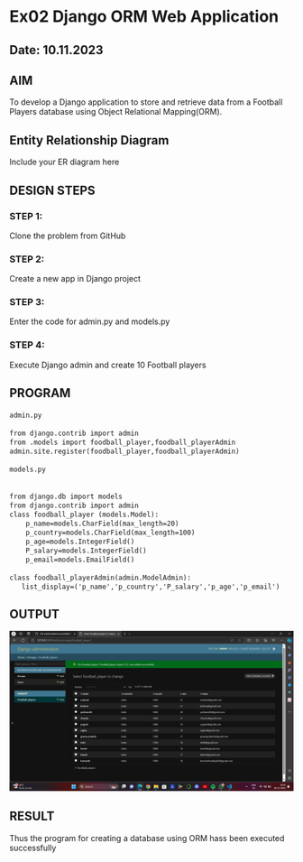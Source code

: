 # Ex02 Django ORM Web Application
## Date: 10.11.2023

## AIM
To develop a Django application to store and retrieve data from a Football Players database using Object Relational Mapping(ORM).

## Entity Relationship Diagram

Include your ER diagram here

## DESIGN STEPS

### STEP 1:
Clone the problem from GitHub

### STEP 2:
Create a new app in Django project

### STEP 3:
Enter the code for admin.py and models.py

### STEP 4:
Execute Django admin and create 10 Football players

## PROGRAM
```
admin.py

from django.contrib import admin
from .models import foodball_player,foodball_playerAdmin
admin.site.register(foodball_player,foodball_playerAdmin)

models.py


from django.db import models
from django.contrib import admin
class foodball_player (models.Model):
    p_name=models.CharField(max_length=20)
    p_country=models.CharField(max_length=100)
    p_age=models.IntegerField()
    P_salary=models.IntegerField()
    p_email=models.EmailField()

class foodball_playerAdmin(admin.ModelAdmin):
   list_display=('p_name','p_country','P_salary','p_age','p_email')

```
## OUTPUT
![Alt text](<Screenshot (5).png>)

## RESULT
Thus the program for creating a database using ORM hass been executed successfully
